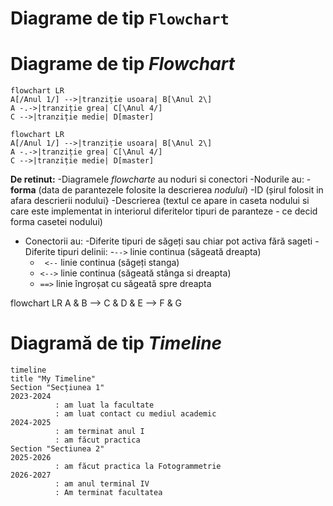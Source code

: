 # Diagrame de tip `Flowchart`
# Diagrame de tip _Flowchart_

```mermaid
flowchart LR
A[/Anul 1/] -->|tranziție usoara| B[\Anul 2\]
A -.->|tranziție grea| C[\Anul 4/]
C -->|tranziție medie| D[master]
```

```
flowchart LR
A[/Anul 1/] -->|tranziție usoara| B[\Anul 2\]
A -.->|tranziție grea| C[\Anul 4/]
C -->|tranziție medie| D[master]
```

**De retinut:**
-Diagramele _flowcharte_ au noduri si conectori
-Nodurile au:
 -**forma** (data de parantezele folosite la descrierea _nodului_)
 -ID (șirul folosit in afara descrierii nodului}
 -Descrierea (textul ce apare in caseta nodului si care este implementat in interiorul diferitelor tipuri de paranteze - ce decid forma casetei nodului)
 - Conectorii au:
   -Diferite tipuri de săgeți sau chiar pot activa fără sageti
   -Diferite tipuri delinii:
     -`-->` linie continua (săgeată dreapta)
     - ` <--` linie continua (săgeți stanga)
     - `<-->` linie continua (săgeată stânga si dreapta)
     - `==>` linie îngroșat  cu săgeată spre dreapta
  
       
flowchart LR
A & B --> C & D & E --> F & G


# Diagramă de tip _Timeline_
```mermaid
timeline
title "My Timeline"
Section "Secțiunea 1"
2023-2024
          : am luat la facultate
          : am luat contact cu mediul academic
2024-2025
          : am terminat anul I
          : am făcut practica 
Section "Sectiunea 2"
2025-2026
          : am făcut practica la Fotogrammetrie
2026-2027
          : am anul terminal IV
          : Am terminat facultatea
 
